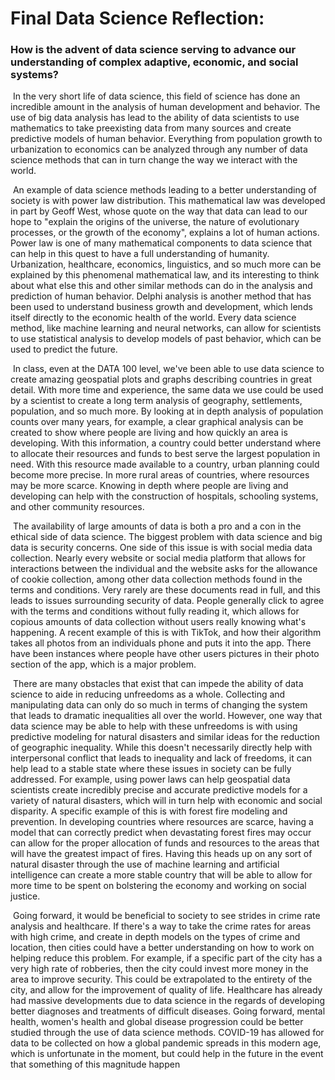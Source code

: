 # Final Data Science Reflection:

### How is the advent of data science serving to advance our understanding of complex adaptive, economic, and social systems?

​	In the very short life of data science, this field of science has done an incredible amount in the    analysis of human development and behavior. The use of big data analysis has lead to the ability of data scientists to use mathematics to take preexisting data from many sources and create predictive models of human behavior. Everything from population growth to urbanization to economics can be analyzed through any number of data science methods that can in turn change the way we interact with the world.

​	An example of data science methods leading to a better understanding of society is with power law distribution. This mathematical law was developed in part by Geoff West, whose quote on the way that data can lead to our hope to "explain the  origins  of  the  universe,  the  nature  of  evolutionary  processes,  or  the  growth  of  the economy", explains a lot of human actions. Power law is one of many mathematical components to data science that can help in this quest to have a full understanding of humanity. Urbanization, healthcare, economics, linguistics, and so much more can be explained by this phenomenal mathematical law, and its interesting to think about what else this and other similar methods can do in the analysis and prediction of human behavior. Delphi analysis is another method that has been used to understand business growth and development, which lends itself directly to the economic health of the world. Every data science method, like machine learning and neural networks, can allow for scientists to use statistical analysis to develop models of past behavior, which can be used to predict the future. 

​	In class, even at the DATA 100 level, we've been able to use data science to create amazing geospatial plots and graphs describing countries in great detail. With more time and experience, the same data we use could be used by a scientist to create a long term analysis of geography, settlements, population, and so much more. By looking at in depth analysis of population counts over many years, for example, a clear graphical analysis can be created to show where people are living and how quickly an area is developing. With this information, a country could better understand where to allocate their resources and funds to best serve the largest population in need. With this resource made available to a country, urban planning could become more precise. In more rural areas of countries, where resources may be more scarce. Knowing in depth where people are living and developing can help with the construction of hospitals, schooling systems, and other community resources.

​	The availability of large amounts of data is both a pro and a con in the ethical side of data science. The biggest problem with data science and big data is security concerns. One side of this issue is with social media data collection. Nearly every website or social media platform that allows for interactions between the individual and the website asks for the allowance of cookie collection, among other data collection methods found in the terms and conditions. Very rarely are these documents read in full, and this leads to issues surrounding security of data. People generally click to agree with the terms and conditions without fully reading it, which allows for copious amounts of data collection without users really knowing what's happening. A recent example of this is with TikTok, and how their algorithm takes all photos from an individuals phone and puts it into the app. There have been instances where people have other users pictures in their photo section of the app, which is a major problem.

​	There are many obstacles that exist that can impede the ability of data science to aide in reducing unfreedoms as a whole. Collecting and manipulating data can only do so much in terms of changing the system that leads to dramatic inequalities all over the world. However, one way that data science may be able to help with these unfreedoms is with using predictive modeling for natural disasters and similar ideas for the reduction of geographic inequality. While this doesn't necessarily directly help with interpersonal conflict that leads to inequality and lack of freedoms, it can help lead to a stable state where these issues in society can be fully addressed. For example, using power laws can help geospatial data scientists create incredibly precise and accurate predictive models for a variety of natural disasters, which will in turn help with economic and social disparity. A specific example of this is with forest fire modeling and prevention. In developing countries where resources are scarce, having a model that can correctly predict when devastating forest fires may occur can allow for the proper allocation of funds and resources to the areas that will have the greatest impact of fires. Having this heads up on any sort of natural disaster through the use of machine learning and artificial intelligence can create a more stable country that will be able to allow for more time to be spent on bolstering the economy and working on social justice.

​	Going forward, it would be beneficial to society to see strides in crime rate analysis and healthcare. If there's a way to take the crime rates for areas with high crime, and create in depth models on the types of crime and location, then cities could have a better understanding on how to work on helping reduce this problem. For example, if a specific part of the city has a very high rate of robberies, then the city could invest more money in the area to improve security. This could be extrapolated to the entirety of the city, and allow for the improvement of quality of life. Healthcare has already had massive developments due to data science in the regards of developing better diagnoses and treatments of difficult diseases. Going forward, mental health, women's health and global disease progression could be better studied through the use of data science methods. COVID-19 has allowed for data to be collected on how a global pandemic spreads in this modern age, which is unfortunate in the moment, but could help in the future in the event that something of this magnitude happen
